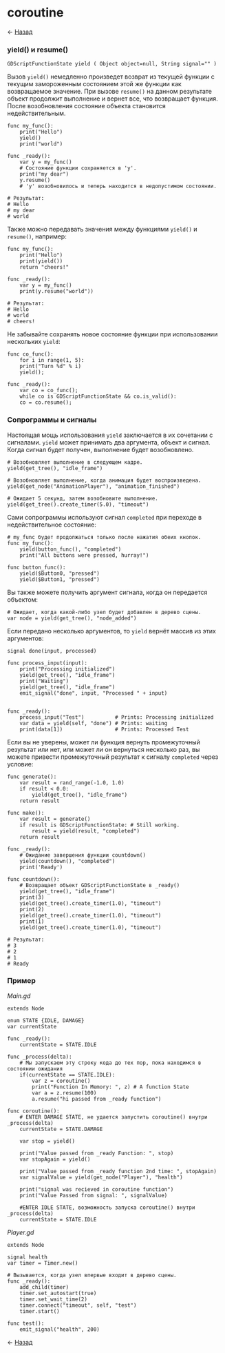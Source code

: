 # coroutine

← [Назад][back]

### yield() и resume()

```
GDScriptFunctionState yield ( Object object=null, String signal="" )
```

Вызов `yield()` немедленно произведет возврат из текущей функции с текущим замороженным состоянием этой же функции как
возвращаемое значение. При вызове `resume()` на данном результате объект продолжит выполнение и вернет все, что
возвращает функция. После возобновления состояние объекта становится недействительным.

```gdscript
func my_func():
    print("Hello")
    yield()
    print("world")

func _ready():
    var y = my_func()
    # Состояние функции сохраняется в 'y'.
    print("my dear")
    y.resume()
    # 'y' возобновилось и теперь находится в недопустимом состоянии.

# Результат:
# Hello
# my dear
# world
```

Также можно передавать значения между функциями `yield()` и `resume()`, например:

```gdscript
func my_func():
    print("Hello")
    print(yield())
    return "cheers!"

func _ready():
    var y = my_func()
    print(y.resume("world"))

# Результат:
# Hello
# world
# cheers!
```

Не забывайте сохранять новое состояние функции при использовании нескольких `yield`:

```gdscript
func co_func():
    for i in range(1, 5):
    print("Turn %d" % i)
    yield();

func _ready():
    var co = co_func();
    while co is GDScriptFunctionState && co.is_valid():
    co = co.resume();
```

### Сопрограммы и сигналы

Настоящая мощь использования `yield` заключается в их сочетании с сигналами.
`yield` может принимать два аргумента, объект и сигнал. Когда сигнал будет получен, выполнение будет возобновлено.

```gdscript
# Возобновляет выполнение в следующем кадре.
yield(get_tree(), "idle_frame")

# Возобновляет выполнение, когда анимация будет воспроизведена.
yield(get_node("AnimationPlayer"), "animation_finished")

# Ожидает 5 секунд, затем возобновите выполнение.
yield(get_tree().create_timer(5.0), "timeout")
```

Сами сопрограммы используют сигнал `completed` при переходе в недействительное состояние:

```gdscript
# my_func будет продолжаться только после нажатия обеих кнопок.
func my_func():
    yield(button_func(), "completed")
    print("All buttons were pressed, hurray!")

func button_func():
    yield($Button0, "pressed")
    yield($Button1, "pressed")
```

Вы также можете получить аргумент сигнала, когда он передается объектом:

```gdscript
# Ожидает, когда какой-либо узел будет добавлен в дерево сцены.
var node = yield(get_tree(), "node_added")
```

Если передано несколько аргументов, то `yield` вернёт массив из этих аргументов:

```gdscript
signal done(input, processed)

func process_input(input):
    print("Processing initialized")
    yield(get_tree(), "idle_frame")
    print("Waiting")
    yield(get_tree(), "idle_frame")
    emit_signal("done", input, "Processed " + input)


func _ready():
    process_input("Test")          # Prints: Processing initialized
    var data = yield(self, "done") # Prints: waiting
    print(data[1])                 # Prints: Processed Test
```

Если вы не уверены, может ли функция вернуть промежуточный результат или нет, или может ли он вернуться несколько раз,
вы можете привести промежуточный результат к сигналу `completed` через условие:

```gdscript
func generate():
    var result = rand_range(-1.0, 1.0)
    if result < 0.0:
        yield(get_tree(), "idle_frame")
    return result

func make():
    var result = generate()
    if result is GDScriptFunctionState: # Still working.
        result = yield(result, "completed")
    return result
```

```gdscript
func _ready():
    # Ожидание завершения функции countdown()
    yield(countdown(), "completed")
    print('Ready')

func countdown():
    # Возвращает объект GDScriptFunctionState в _ready()
    yield(get_tree(), "idle_frame")
    print(3)
    yield(get_tree().create_timer(1.0), "timeout")
    print(2)
    yield(get_tree().create_timer(1.0), "timeout")
    print(1)
    yield(get_tree().create_timer(1.0), "timeout")

# Результат:
# 3
# 2
# 1
# Ready
```

### Пример

_Main.gd_

```gdscript
extends Node

enum STATE {IDLE, DAMAGE}
var currentState

func _ready():
	currentState = STATE.IDLE

func _process(delta):
	# Мы запускаем эту строку кода до тех пор, пока находимся в состоянии ожидания
	if(currentState == STATE.IDLE):
		var z = coroutine()
		print("Function In Memory: ", z) # A function State
		var a = z.resume(100)
		a.resume("hi passed from _ready function")

func coroutine():
	# ENTER DAMAGE STATE, не удается запустить coroutine() внутри _process(delta)
	currentState = STATE.DAMAGE

	var stop = yield()

	print("Value passed from _ready Function: ", stop)
	var stopAgain = yield()

	print("Value passed from _ready function 2nd time: ", stopAgain)
	var signalValue = yield(get_node("Player"), "health")

	print("signal was recieved in coroutine function")
	print("Value Passed from signal: ", signalValue)

	#ENTER IDLE STATE, возможность запуска coroutine() внутри _process(delta)
	currentState = STATE.IDLE
```

_Player.gd_

```gdscript
extends Node

signal health
var timer = Timer.new()

# Вызывается, когда узел впервые входит в дерево сцены.
func _ready():
	add_child(timer)
	timer.set_autostart(true)
	timer.set_wait_time(2)
	timer.connect("timeout", self, "test")
	timer.start()

func test():
	emit_signal("health", 200)
```

← [Назад][back]

[back]: <.> "Назад к оглавлению"